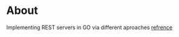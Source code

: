 # About
Implementing REST servers in GO via different aproaches
[refrence](https://eli.thegreenplace.net/2021/rest-servers-in-go-part-1-standard-library/ "This entire website is cool")